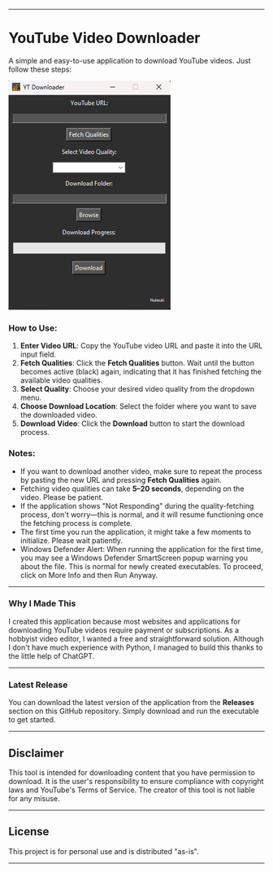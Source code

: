 
---

# YouTube Video Downloader

A simple and easy-to-use application to download YouTube videos. Just follow these steps:

![Downloader](ytdownloader.png)

### How to Use:
1. **Enter Video URL**: Copy the YouTube video URL and paste it into the URL input field.
2. **Fetch Qualities**: Click the **Fetch Qualities** button. Wait until the button becomes active (black) again, indicating that it has finished fetching the available video qualities.
3. **Select Quality**: Choose your desired video quality from the dropdown menu.
4. **Choose Download Location**: Select the folder where you want to save the downloaded video.
5. **Download Video**: Click the **Download** button to start the download process.

### Notes:
- If you want to download another video, make sure to repeat the process by pasting the new URL and pressing **Fetch Qualities** again.
- Fetching video qualities can take **5–20 seconds**, depending on the video. Please be patient.
- If the application shows "Not Responding" during the quality-fetching process, don't worry—this is normal, and it will resume functioning once the fetching process is complete.
- The first time you run the application, it might take a few moments to initialize. Please wait patiently.
- Windows Defender Alert: When running the application for the first time, you may see a Windows Defender SmartScreen popup warning you about the file. This is normal for newly created executables. To proceed, click on More Info and then Run Anyway.

---

### Why I Made This
I created this application because most websites and applications for downloading YouTube videos require payment or subscriptions. As a hobbyist video editor, I wanted a free and straightforward solution. Although I don't have much experience with Python, I managed to build this thanks to the little help of ChatGPT.

---

### Latest Release
You can download the latest version of the application from the **Releases** section on this GitHub repository. Simply download and run the executable to get started.

---
## Disclaimer
This tool is intended for downloading content that you have permission to download. It is the user's responsibility to ensure compliance with copyright laws and YouTube's Terms of Service. The creator of this tool is not liable for any misuse.

---
## License
This project is for personal use and is distributed "as-is".

---
